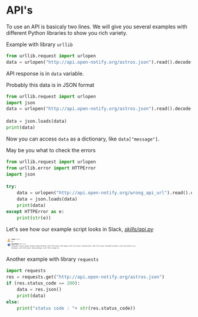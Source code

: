# API's

To use an API is basicaly two lines. We will give you several examples with different Python libraries to show you rich variety.

Example with library ```urllib```
```python
from urllib.request import urlopen
data = urlopen("http://api.open-notify.org/astros.json").read().decode()
```

API response is in ```data``` variable.

Probably this data is in JSON format

```python
from urllib.request import urlopen
import json
data = urlopen("http://api.open-notify.org/astros.json").read().decode()

data = json.loads(data)
print(data)
``` 

Now you can access ```data``` as a dictionary, like ```data["message"]```.  

May be you what to check the errors

```python
from urllib.request import urlopen
from urllib.error import HTTPError
import json

try:
    data = urlopen("http://api.open-notify.org/wrong_api_url").read().decode()
    data = json.loads(data)
    print(data)
except HTTPError as e:
    print(str(e))
```

Let's see how our example script looks in Slack, *[skills/api.py](../../skills/api.py)*

<img src="../images/api.png" width="70%" hight="70%">

Another example with library ```requests```

```python
import requests
res = requests.get("http://api.open-notify.org/astros.json")
if (res.status_code == 200):
    data = res.json()
    print(data)
else:
    print("status code : "+ str(res.status_code))
```


